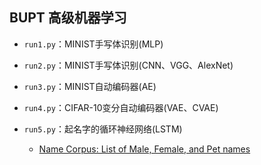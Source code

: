 ## BUPT 高级机器学习

- `run1.py`：MINIST手写体识别(MLP)

- `run2.py`：MINIST手写体识别(CNN、VGG、AlexNet)

- `run3.py`：MINIST自动编码器(AE)

- `run4.py`：CIFAR-10变分自动编码器(VAE、CVAE)

- `run5.py`：起名字的循环神经网络(LSTM)

  - [Name Corpus: List of Male, Female, and Pet names](http://www.cs.cmu.edu/afs/cs/project/ai-repository/ai/areas/nlp/corpora/names/)

  

 